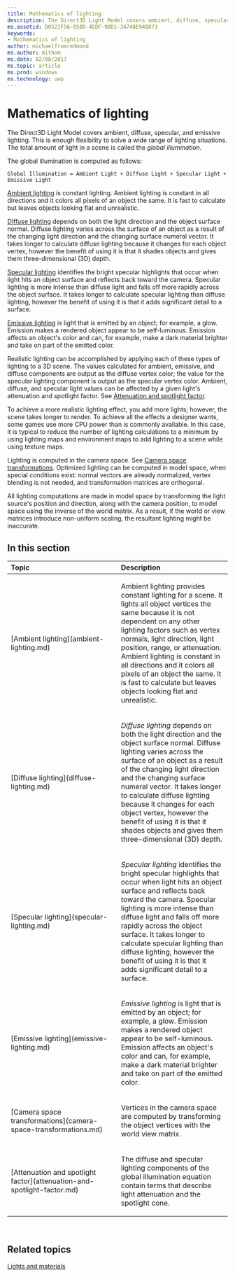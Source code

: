 ```yaml
---
title: Mathematics of lighting
description: The Direct3D Light Model covers ambient, diffuse, specular, and emissive lighting. This is enough flexibility to solve a wide range of lighting situations. The total amount of light in a scene is called the global illumination.
ms.assetid: D0521F56-050D-4EDF-9BD1-34748E94B873
keywords:
- Mathematics of lighting
author: michaelfromredmond
ms.author: mithom
ms.date: 02/08/2017
ms.topic: article
ms.prod: windows
ms.technology: uwp
---
```


# Mathematics of lighting


The Direct3D Light Model covers ambient, diffuse, specular, and emissive lighting. This is enough flexibility to solve a wide range of lighting situations. The total amount of light in a scene is called the *global illumination*.

The global illumination is computed as follows:

```
Global Illumination = Ambient Light + Diffuse Light + Specular Light + Emissive Light 
```

[Ambient lighting](ambient-lighting.md) is constant lighting. Ambient lighting is constant in all directions and it colors all pixels of an object the same. It is fast to calculate but leaves objects looking flat and unrealistic.

[Diffuse lighting](diffuse-lighting.md) depends on both the light direction and the object surface normal. Diffuse lighting varies across the surface of an object as a result of the changing light direction and the changing surface numeral vector. It takes longer to calculate diffuse lighting because it changes for each object vertex, however the benefit of using it is that it shades objects and gives them three-dimensional (3D) depth.

[Specular lighting](specular-lighting.md) identifies the bright specular highlights that occur when light hits an object surface and reflects back toward the camera. Specular lighting is more intense than diffuse light and falls off more rapidly across the object surface. It takes longer to calculate specular lighting than diffuse lighting, however the benefit of using it is that it adds significant detail to a surface.

[Emissive lighting](emissive-lighting.md) is light that is emitted by an object; for example, a glow. Emission makes a rendered object appear to be self-luminous. Emission affects an object's color and can, for example, make a dark material brighter and take on part of the emitted color.

Realistic lighting can be accomplished by applying each of these types of lighting to a 3D scene. The values calculated for ambient, emissive, and diffuse components are output as the diffuse vertex color; the value for the specular lighting component is output as the specular vertex color. Ambient, diffuse, and specular light values can be affected by a given light's attenuation and spotlight factor. See [Attenuation and spotlight factor](attenuation-and-spotlight-factor.md).

To achieve a more realistic lighting effect, you add more lights; however, the scene takes longer to render. To achieve all the effects a designer wants, some games use more CPU power than is commonly available. In this case, it is typical to reduce the number of lighting calculations to a minimum by using lighting maps and environment maps to add lighting to a scene while using texture maps.

Lighting is computed in the camera space. See [Camera space transformations](camera-space-transformations.md). Optimized lighting can be computed in model space, when special conditions exist: normal vectors are already normalized, vertex blending is not needed, and transformation matrices are orthogonal.

All lighting computations are made in model space by transforming the light source's position and direction, along with the camera position, to model space using the inverse of the world matrix. As a result, if the world or view matrices introduce non-uniform scaling, the resultant lighting might be inaccurate.

## <span id="in-this-section"></span>In this section


<table>
<colgroup>
<col width="50%" />
<col width="50%" />
</colgroup>
<thead>
<tr class="header">
<th align="left">Topic</th>
<th align="left">Description</th>
</tr>
</thead>
<tbody>
<tr class="odd">
<td align="left"><p>[Ambient lighting](ambient-lighting.md)</p></td>
<td align="left"><p>Ambient lighting provides constant lighting for a scene. It lights all object vertices the same because it is not dependent on any other lighting factors such as vertex normals, light direction, light position, range, or attenuation. Ambient lighting is constant in all directions and it colors all pixels of an object the same. It is fast to calculate but leaves objects looking flat and unrealistic.</p></td>
</tr>
<tr class="even">
<td align="left"><p>[Diffuse lighting](diffuse-lighting.md)</p></td>
<td align="left"><p><em>Diffuse lighting</em> depends on both the light direction and the object surface normal. Diffuse lighting varies across the surface of an object as a result of the changing light direction and the changing surface numeral vector. It takes longer to calculate diffuse lighting because it changes for each object vertex, however the benefit of using it is that it shades objects and gives them three-dimensional (3D) depth.</p></td>
</tr>
<tr class="odd">
<td align="left"><p>[Specular lighting](specular-lighting.md)</p></td>
<td align="left"><p><em>Specular lighting</em> identifies the bright specular highlights that occur when light hits an object surface and reflects back toward the camera. Specular lighting is more intense than diffuse light and falls off more rapidly across the object surface. It takes longer to calculate specular lighting than diffuse lighting, however the benefit of using it is that it adds significant detail to a surface.</p></td>
</tr>
<tr class="even">
<td align="left"><p>[Emissive lighting](emissive-lighting.md)</p></td>
<td align="left"><p><em>Emissive lighting</em> is light that is emitted by an object; for example, a glow. Emission makes a rendered object appear to be self-luminous. Emission affects an object's color and can, for example, make a dark material brighter and take on part of the emitted color.</p></td>
</tr>
<tr class="odd">
<td align="left"><p>[Camera space transformations](camera-space-transformations.md)</p></td>
<td align="left"><p>Vertices in the camera space are computed by transforming the object vertices with the world view matrix.</p></td>
</tr>
<tr class="even">
<td align="left"><p>[Attenuation and spotlight factor](attenuation-and-spotlight-factor.md)</p></td>
<td align="left"><p>The diffuse and specular lighting components of the global illumination equation contain terms that describe light attenuation and the spotlight cone.</p></td>
</tr>
</tbody>
</table>

 

## <span id="related-topics"></span>Related topics


[Lights and materials](lights-and-materials.md)

 

 




